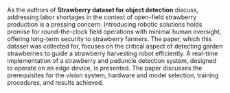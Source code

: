 As the authors of **Strawberry dataset for object detection** discuss, addressing labor shortages in the context of open-field strawberry production is a pressing concern. Introducing robotic solutions holds promise for round-the-clock field operations with minimal human oversight, offering long-term security to strawberry farmers. The paper, which this dataset was collected for, focuses on the critical aspect of detecting garden strawberries to guide a strawberry harvesting robot efficiently. A real-time implementation of a strawberry and peduncle detection system, designed to operate on an edge device, is presented. The paper discusses the prerequisites for the vision system, hardware and model selection, training procedures, and results achieved.